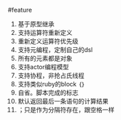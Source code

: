 #feature
1.  基于原型继承
2.  支持运算符重新定义
3.  重新定义运算符优先级
4.  支持元编程，定制自己的dsl
5.  所有的元素都是对象
6.  支持actor编程模型
7.  支持协程，非抢占氏线程
8.  支持类似ruby的block ｛｝
9.  自省。脚本完成的标志
10. 默认返回最后一条语句的计算结果
11. ；只是作为分隔符存在，跟空格一样